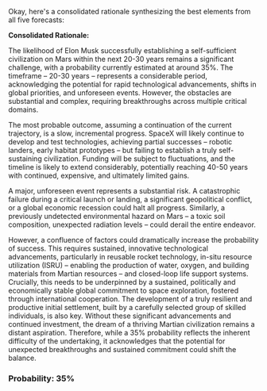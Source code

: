 Okay, here's a consolidated rationale synthesizing the best elements from all five forecasts:

**Consolidated Rationale:**

The likelihood of Elon Musk successfully establishing a self-sufficient civilization on Mars within the next 20-30 years remains a significant challenge, with a probability currently estimated at around 35%. The timeframe – 20-30 years – represents a considerable period, acknowledging the potential for rapid technological advancements, shifts in global priorities, and unforeseen events. However, the obstacles are substantial and complex, requiring breakthroughs across multiple critical domains.

The most probable outcome, assuming a continuation of the current trajectory, is a slow, incremental progress. SpaceX will likely continue to develop and test technologies, achieving partial successes – robotic landers, early habitat prototypes – but failing to establish a truly self-sustaining civilization. Funding will be subject to fluctuations, and the timeline is likely to extend considerably, potentially reaching 40-50 years with continued, expensive, and ultimately limited gains. 

A major, unforeseen event represents a substantial risk. A catastrophic failure during a critical launch or landing, a significant geopolitical conflict, or a global economic recession could halt all progress. Similarly, a previously undetected environmental hazard on Mars – a toxic soil composition, unexpected radiation levels – could derail the entire endeavor.

However, a confluence of factors could dramatically increase the probability of success. This requires sustained, innovative technological advancements, particularly in reusable rocket technology, in-situ resource utilization (ISRU) – enabling the production of water, oxygen, and building materials from Martian resources – and closed-loop life support systems. Crucially, this needs to be underpinned by a sustained, politically and economically stable global commitment to space exploration, fostered through international cooperation. The development of a truly resilient and productive initial settlement, built by a carefully selected group of skilled individuals, is also key.  Without these significant advancements and continued investment, the dream of a thriving Martian civilization remains a distant aspiration. Therefore, while a 35% probability reflects the inherent difficulty of the undertaking, it acknowledges that the potential for unexpected breakthroughs and sustained commitment could shift the balance.

### Probability: 35%